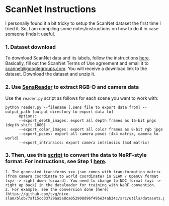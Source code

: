 # ScanNet Instructions

I personally found it a bit tricky to setup the ScanNet dataset the first time I tried it. So, I am compiling some notes/instructions on how to do it in case someone finds it useful.

### 1. Dataset download

To download ScanNet data and its labels, follow the instructions [here](https://github.com/ScanNet/ScanNet). Basically, fill out the ScanNet Terms of Use agreement and email it to [scannet@googlegroups.com](mailto:scannet@googlegroups.com). You will receive a download link to the dataset. Download the dataset and unzip it.

### 2. Use [SensReader](https://github.com/ScanNet/ScanNet/tree/master/SensReader/python) to extract RGB-D and camera data
Use the `reader.py` script as follows for each scene you want to work with:
``` 
python reader.py --filename [.sens file to export data from] --output_path [output directory to export data to] 
	  Options:
	  --export_depth_images: export all depth frames as 16-bit pngs (depth shift 1000)
	  --export_color_images: export all color frames as 8-bit rgb jpgs
	  --export_poses: export all camera poses (4x4 matrix, camera to world)
	  --export_intrinsics: export camera intrinsics (4x4 matrix) 
```

### 3. Then, use this [script](https://github.com/zju3dv/object_nerf/blob/main/data_preparation/scannet_sens_reader/convert_to_nerf_style_data.py) to convert the data to NeRF-style format. For instructions, see Step 1 [here](https://github.com/zju3dv/object_nerf/tree/main/data_preparation).
	1. The generated transforms_xxx.json comes with transformation matrix (from camera coordinate to world coordinate) in SLAM / OpenCV format (xyz -> right down forward). You need to change to NDC format (xyz -> right up back) in the dataloader for training with NeRF convention.
	2. For example, see the conversion done [here](https://github.com/cvg/nice-slam/blob/7af15cc33729aa5a8ca052908d96f495e34ab34c/src/utils/datasets.py#L205).
